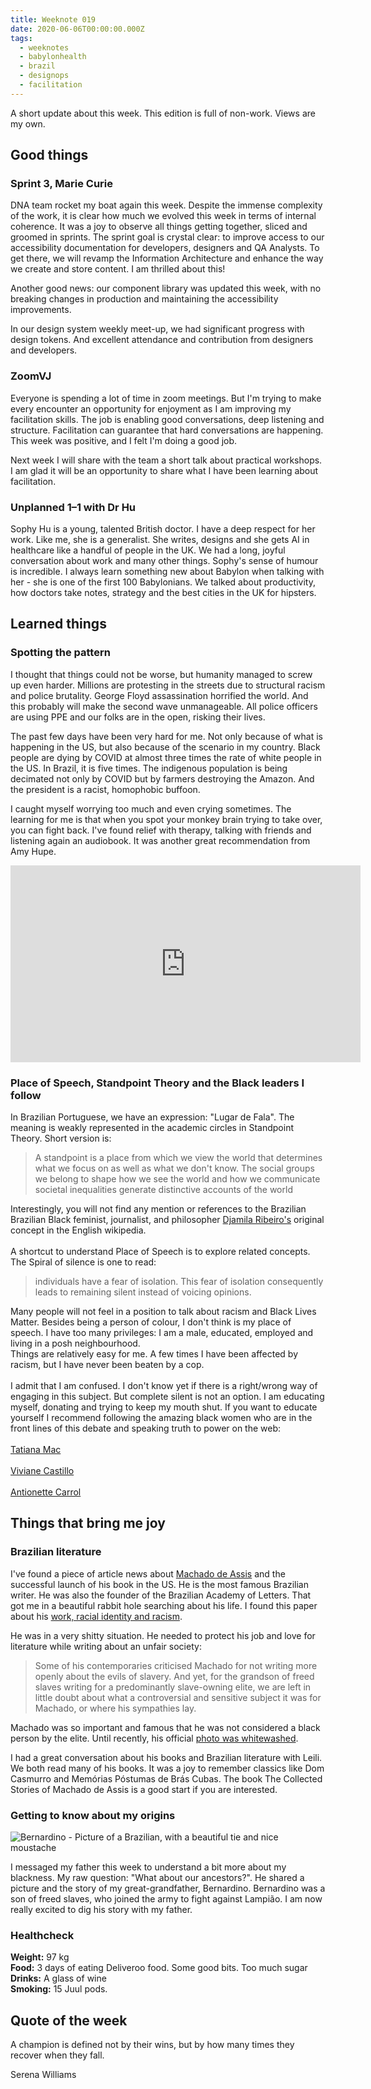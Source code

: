 ```yaml
---
title: Weeknote 019
date: 2020-06-06T00:00:00.000Z
tags:
  - weeknotes
  - babylonhealth
  - brazil
  - designops
  - facilitation
---
```

A short update about this week. This edition is full of non-work. Views are my own. 

## Good things

### Sprint 3, Marie Curie

DNA team rocket my boat again this week. Despite the immense complexity of the work, it is clear how much we evolved this week in terms of internal coherence. It was a joy to observe all things getting together, sliced and groomed in sprints. The sprint goal is crystal clear: to improve access to our accessibility documentation for developers, designers and QA Analysts. To get there, we will revamp the Information Architecture and enhance the way we create and store content. I am thrilled about this!

Another good news: our component library was updated this week, with no breaking changes in production and maintaining the accessibility improvements.

In our design system weekly meet-up, we had significant progress with design tokens. And excellent attendance and contribution from designers and developers. 

### **ZoomVJ**

Everyone is spending a lot of time in zoom meetings. But I'm trying to make every encounter an opportunity for enjoyment as I am improving my facilitation skills. The job is enabling good conversations, deep listening and structure. Facilitation can guarantee that hard conversations are happening. This week was positive, and I felt I'm doing a good job.

Next week I will share with the team a short talk about practical workshops. I am glad it will be an opportunity to share what I have been learning about facilitation.

### **Unplanned 1–1 with Dr Hu**

Sophy Hu is a young, talented British doctor. I have a deep respect for her work. Like me, she is a generalist. She writes, designs and she gets AI in healthcare like a handful of people in the UK. We had a long, joyful conversation about work and many other things. Sophy's sense of humour is incredible. I always learn something new about Babylon when talking with her - she is one of the first 100 Babylonians. We talked about productivity, how doctors take notes, strategy and the best cities in the UK for hipsters.

## Learned things

### **Spotting the pattern**

I thought that things could not be worse, but humanity managed to screw up even harder. Millions are protesting in the streets due to structural racism and police brutality. George Floyd assassination horrified the world. And this probably will make the second wave unmanageable. All police officers are using PPE and our folks are in the open, risking their lives. 

The past few days have been very hard for me. Not only because of what is happening in the US, but also because of the scenario in my country. Black people are dying by COVID at almost three times the rate of white people in the US. In Brazil, it is five times. The indigenous population is being decimated not only by COVID but by farmers destroying the Amazon. And the president is a racist, homophobic buffoon.

I caught myself worrying too much and even crying sometimes. The learning for me is that when you spot your monkey brain trying to take over, you can fight back. I've found relief with therapy, talking with friends and listening again an audiobook. It was another great recommendation from Amy Hupe.    

<iframe width="560" height="315" src="https://www.youtube.com/embed/FfCq-3L_rNk" frameborder="0" allow="accelerometer; autoplay; encrypted-media; gyroscope; picture-in-picture" allowfullscreen></iframe>

### **Place of Speech, Standpoint Theory and the Black leaders I follow** 

In Brazilian Portuguese, we have an expression: "Lugar de Fala". The meaning is weakly represented in the academic circles in Standpoint Theory. Short version is: 

> A standpoint is a place from which we view the world that determines what we focus on as well as what we don't know. The social groups we belong to shape how we see the world and how we communicate societal inequalities generate distinctive accounts of the world

Interestingly, you will not find any mention or references to the Brazilian Brazilian Black feminist, journalist, and philosopher [Djamila Ribeiro's](https://en.wikipedia.org/wiki/Djamila_Ribeiro) original concept in the English wikipedia. \
\
A shortcut to understand Place of Speech is to explore related concepts. The Spiral of silence is one to read:

> individuals have a fear of isolation. This fear of isolation consequently leads to remaining silent instead of voicing opinions.

Many people will not feel in a position to talk about racism and Black Lives Matter. Besides being a person of colour, I don't think is  my place of speech. I have too many privileges: I am a male, educated, employed and living in a posh neighbourhood.\
Things are relatively easy for me. A few times I have been affected by racism, but I have never been beaten by a cop. \
\
I admit that I am confused. I don't know yet if there is a right/wrong way of engaging in this subject. But complete silent is not an option. I am educating myself, donating and trying to keep my mouth shut. If you want to educate yourself I recommend following the amazing black women who are in the front lines of this debate and speaking truth to power on the web: \
\
[Tatiana Mac](https://twitter.com/TatianaTMac?s=20)\
\
[Viviane Castillo](https://twitter.com/vcastillo630?s=20)\
\
[Antionette Carrol](https://twitter.com/acarrolldesign?s=20)

## Things that bring me joy

### **Brazilian literature**

I've found a piece of article news about [Machado de Assis](https://www.newyorker.com/magazine/2018/07/09/hes-one-of-brazils-greatest-writers-why-isnt-machado-de-assis-more-widely-read) and the successful launch of his book in the US. He is the most famous Brazilian writer. He was also the founder of the Brazilian Academy of Letters. That got me in a beautiful rabbit hole searching about his life. I found this paper about his [work, racial identity and racism](http://www.psupress.org/books/titles/978-0-271-05246-5.html).

He was in a very shitty situation. He needed to protect his job and love for literature while writing about an unfair society:

> Some of his contemporaries criticised Machado for not writing more openly about the evils of slavery. And yet, for the grandson of freed slaves writing for a predominantly slave-owning elite, we are left in little doubt about what a controversial and sensitive subject it was for Machado, or where his sympathies lay.

Machado was so important and famous that he was not considered a black person by the elite. Until recently, his official [photo was whitewashed](https://www.nytimes.com/2019/06/14/books/brazil-machado-de-assis.html).

I had a great conversation about his books and Brazilian literature with Leili. We both read many of his books. It was a joy to remember classics like Dom Casmurro and Memórias Póstumas de Brás Cubas. The book The Collected Stories of Machado de Assis is a good start if you are interested.

### **Getting to know about my origins**

![Bernardino - Picture of  a Brazilian, with a beautiful tie and nice moustache](/images/photo-2020-06-04-14-17-18.jpg "Bernardino")

I messaged my father this week to understand a bit more about my blackness. My raw question: "What about our ancestors?". He shared a picture and the story of my great-grandfather, Bernardino. Bernardino was a son of freed slaves, who joined the army to fight against Lampião. I am now really excited to dig his story with my father.

### **Healthcheck**

**Weight:** 97 kg \
**Food:** 3 days of eating Deliveroo food. Some good bits. Too much sugar\
**Drinks:** A glass of wine\
**Smoking:** 15 Juul pods.

## Quote of the week

A champion is defined not by their wins, but by how many times they recover when they fall.

Serena Williams
